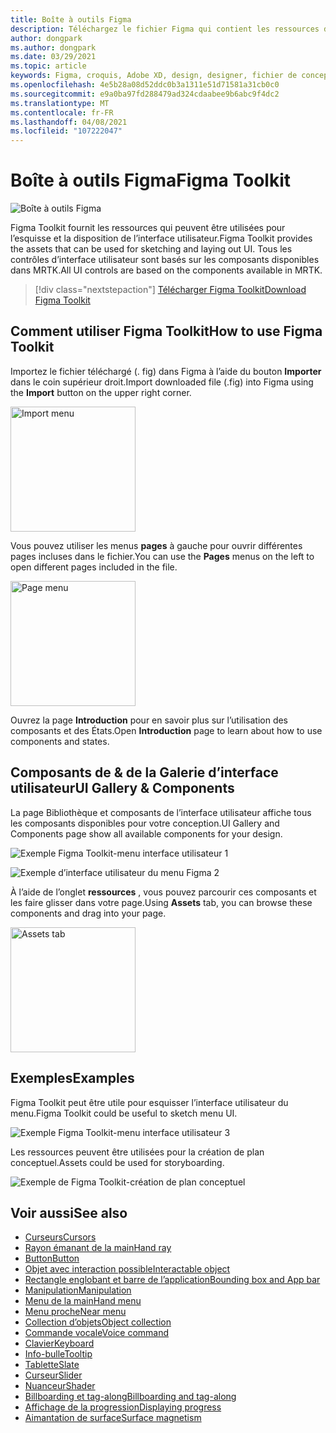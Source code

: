 ```yaml
---
title: Boîte à outils Figma
description: Téléchargez le fichier Figma qui contient les ressources des blocs de construction d’interface utilisateur courants.
author: dongpark
ms.author: dongpark
ms.date: 03/29/2021
ms.topic: article
keywords: Figma, croquis, Adobe XD, design, designer, fichier de conception, conception d’expérience utilisateur, HoloLens, MRTK, boîte à outils de réalité mixte
ms.openlocfilehash: 4e5b28a08d52ddc0b3a1311e51d71581a31cb0c0
ms.sourcegitcommit: e9a0ba97fd288479ad324cdaabee9b6abc9f4dc2
ms.translationtype: MT
ms.contentlocale: fr-FR
ms.lasthandoff: 04/08/2021
ms.locfileid: "107222047"
---
```

# <a name="figma-toolkit"></a><span data-ttu-id="d6654-104">Boîte à outils Figma</span><span class="sxs-lookup"><span data-stu-id="d6654-104">Figma Toolkit</span></span>

![Boîte à outils Figma](images/UX_Tools_FigmaToolkit_Hero.png)<br>

<span data-ttu-id="d6654-106">Figma Toolkit fournit les ressources qui peuvent être utilisées pour l’esquisse et la disposition de l’interface utilisateur.</span><span class="sxs-lookup"><span data-stu-id="d6654-106">Figma Toolkit provides the assets that can be used for sketching and laying out UI.</span></span> <span data-ttu-id="d6654-107">Tous les contrôles d’interface utilisateur sont basés sur les composants disponibles dans MRTK.</span><span class="sxs-lookup"><span data-stu-id="d6654-107">All UI controls are based on the components available in MRTK.</span></span> 

> [!div class="nextstepaction"]
> [<span data-ttu-id="d6654-108">Télécharger Figma Toolkit</span><span class="sxs-lookup"><span data-stu-id="d6654-108">Download Figma Toolkit</span></span>](https://1drv.ms/u/s!ArqCGDZ4bpk7gRIA9QbpoQ5ln90B?e=qgc6YX)

## <a name="how-to-use-figma-toolkit"></a><span data-ttu-id="d6654-109">Comment utiliser Figma Toolkit</span><span class="sxs-lookup"><span data-stu-id="d6654-109">How to use Figma Toolkit</span></span>
<span data-ttu-id="d6654-110">Importez le fichier téléchargé (. fig) dans Figma à l’aide du bouton **Importer** dans le coin supérieur droit.</span><span class="sxs-lookup"><span data-stu-id="d6654-110">Import downloaded file (.fig) into Figma using the **Import** button on the upper right corner.</span></span>

<img src="images/UX_FigmaToolkit_Import.png" width="200px" alt="Import menu"><br>

<span data-ttu-id="d6654-111">Vous pouvez utiliser les menus **pages** à gauche pour ouvrir différentes pages incluses dans le fichier.</span><span class="sxs-lookup"><span data-stu-id="d6654-111">You can use the **Pages** menus on the left to open different pages included in the file.</span></span>

<img src="images/UX_FigmaToolkit_PageMenu.png" width="200px" alt="Page menu"><br>

<span data-ttu-id="d6654-112">Ouvrez la page **Introduction** pour en savoir plus sur l’utilisation des composants et des États.</span><span class="sxs-lookup"><span data-stu-id="d6654-112">Open **Introduction** page to learn about how to use components and states.</span></span>

## <a name="ui-gallery--components"></a><span data-ttu-id="d6654-113">Composants de & de la Galerie d’interface utilisateur</span><span class="sxs-lookup"><span data-stu-id="d6654-113">UI Gallery & Components</span></span>
<span data-ttu-id="d6654-114">La page Bibliothèque et composants de l’interface utilisateur affiche tous les composants disponibles pour votre conception.</span><span class="sxs-lookup"><span data-stu-id="d6654-114">UI Gallery and Components page show all available components for your design.</span></span>

![Exemple Figma Toolkit-menu interface utilisateur 1](images/UX_FigmaToolkit_Components_Menu1.png)<br>

![Exemple d’interface utilisateur du menu Figma 2](images/UX_FigmaToolkit_Components_Menu2.png)<br>

<span data-ttu-id="d6654-117">À l’aide de l’onglet **ressources** , vous pouvez parcourir ces composants et les faire glisser dans votre page.</span><span class="sxs-lookup"><span data-stu-id="d6654-117">Using **Assets** tab, you can browse these components and drag into your page.</span></span>

<img src="images/UX_FigmaToolkit_Components_Menu3.png" width="200px" alt="Assets tab"><br>


## <a name="examples"></a><span data-ttu-id="d6654-118">Exemples</span><span class="sxs-lookup"><span data-stu-id="d6654-118">Examples</span></span>

<span data-ttu-id="d6654-119">Figma Toolkit peut être utile pour esquisser l’interface utilisateur du menu.</span><span class="sxs-lookup"><span data-stu-id="d6654-119">Figma Toolkit could be useful to sketch menu UI.</span></span> 

![Exemple Figma Toolkit-menu interface utilisateur 3](images/UX_FigmaToolkit_Examples_Menu.png)<br>


<span data-ttu-id="d6654-121">Les ressources peuvent être utilisées pour la création de plan conceptuel.</span><span class="sxs-lookup"><span data-stu-id="d6654-121">Assets could be used for storyboarding.</span></span>

![Exemple de Figma Toolkit-création de plan conceptuel](images/UX_FigmaToolkit_Examples_Storyboarding.png)<br>


## <a name="see-also"></a><span data-ttu-id="d6654-123">Voir aussi</span><span class="sxs-lookup"><span data-stu-id="d6654-123">See also</span></span>

* [<span data-ttu-id="d6654-124">Curseurs</span><span class="sxs-lookup"><span data-stu-id="d6654-124">Cursors</span></span>](cursors.md)
* [<span data-ttu-id="d6654-125">Rayon émanant de la main</span><span class="sxs-lookup"><span data-stu-id="d6654-125">Hand ray</span></span>](point-and-commit.md)
* [<span data-ttu-id="d6654-126">Button</span><span class="sxs-lookup"><span data-stu-id="d6654-126">Button</span></span>](button.md)
* [<span data-ttu-id="d6654-127">Objet avec interaction possible</span><span class="sxs-lookup"><span data-stu-id="d6654-127">Interactable object</span></span>](interactable-object.md)
* [<span data-ttu-id="d6654-128">Rectangle englobant et barre de l’application</span><span class="sxs-lookup"><span data-stu-id="d6654-128">Bounding box and App bar</span></span>](app-bar-and-bounding-box.md)
* [<span data-ttu-id="d6654-129">Manipulation</span><span class="sxs-lookup"><span data-stu-id="d6654-129">Manipulation</span></span>](direct-manipulation.md)
* [<span data-ttu-id="d6654-130">Menu de la main</span><span class="sxs-lookup"><span data-stu-id="d6654-130">Hand menu</span></span>](hand-menu.md)
* [<span data-ttu-id="d6654-131">Menu proche</span><span class="sxs-lookup"><span data-stu-id="d6654-131">Near menu</span></span>](near-menu.md)
* [<span data-ttu-id="d6654-132">Collection d’objets</span><span class="sxs-lookup"><span data-stu-id="d6654-132">Object collection</span></span>](object-collection.md)
* [<span data-ttu-id="d6654-133">Commande vocale</span><span class="sxs-lookup"><span data-stu-id="d6654-133">Voice command</span></span>](voice-input.md)
* [<span data-ttu-id="d6654-134">Clavier</span><span class="sxs-lookup"><span data-stu-id="d6654-134">Keyboard</span></span>](keyboard.md)
* [<span data-ttu-id="d6654-135">Info-bulle</span><span class="sxs-lookup"><span data-stu-id="d6654-135">Tooltip</span></span>](tooltip.md)
* [<span data-ttu-id="d6654-136">Tablette</span><span class="sxs-lookup"><span data-stu-id="d6654-136">Slate</span></span>](slate.md)
* [<span data-ttu-id="d6654-137">Curseur</span><span class="sxs-lookup"><span data-stu-id="d6654-137">Slider</span></span>](slider.md)
* [<span data-ttu-id="d6654-138">Nuanceur</span><span class="sxs-lookup"><span data-stu-id="d6654-138">Shader</span></span>](shader.md)
* [<span data-ttu-id="d6654-139">Billboarding et tag-along</span><span class="sxs-lookup"><span data-stu-id="d6654-139">Billboarding and tag-along</span></span>](billboarding-and-tag-along.md)
* [<span data-ttu-id="d6654-140">Affichage de la progression</span><span class="sxs-lookup"><span data-stu-id="d6654-140">Displaying progress</span></span>](progress.md)
* [<span data-ttu-id="d6654-141">Aimantation de surface</span><span class="sxs-lookup"><span data-stu-id="d6654-141">Surface magnetism</span></span>](surface-magnetism.md)
